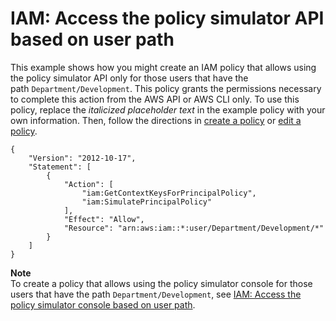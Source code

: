 # IAM: Access the policy simulator API based on user path<a name="reference_policies_examples_iam_policy-sim-path"></a>

This example shows how you might create an IAM policy that allows using the policy simulator API only for those users that have the path `Department/Development`\. This policy grants the permissions necessary to complete this action from the AWS API or AWS CLI only\. To use this policy, replace the *italicized placeholder text* in the example policy with your own information\. Then, follow the directions in [create a policy](access_policies_create.md) or [edit a policy](access_policies_manage-edit.md)\.

```
{
    "Version": "2012-10-17",
    "Statement": [
        {
            "Action": [
                "iam:GetContextKeysForPrincipalPolicy",
                "iam:SimulatePrincipalPolicy"
            ],
            "Effect": "Allow",
            "Resource": "arn:aws:iam::*:user/Department/Development/*"
        }
    ]
}
```

**Note**  
To create a policy that allows using the policy simulator console for those users that have the path `Department/Development`, see [IAM: Access the policy simulator console based on user path](reference_policies_examples_iam_policy-sim-path-console.md)\.